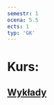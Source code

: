 ```yaml
---
semestr: 1
ocena: 5.5
ects: 1
typ: 'GK'
---
```


# Kurs:
## [Wykłady](/Notatki/Semestr%201/W%C5%82asno%C5%9B%C4%87%20intelektualna%20i%20prawo%20autorskie/Wyk%C5%82ady/Wyk%C5%82ady.md)